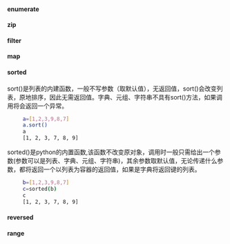 #### enumerate

#### zip

#### filter

#### map

#### sorted
sort()是列表的内建函数，一般不写参数（取默认值），无返回值，sort()会改变列表，原地排序，因此无需返回值。字典、元组、字符串不具有sort()方法，如果调用将会返回一个异常。
```bash
     a=[1,2,3,9,8,7]
     a.sort()
     a
     [1, 2, 3, 7, 8, 9]
```
sorted()是python的内置函数,该函数不改变原对象，调用时一般只需给出一个参数(参数可以是列表、字典、元组、字符串)，其余参数取默认值，无论传递什么参数，都将返回一个以列表为容器的返回值，如果是字典将返回键的列表。
```bash
     b=[1,2,3,9,8,7]
     c=sorted(b)
     c
     [1, 2, 3, 7, 8, 9]
 ```

#### reversed

#### 

#### range
